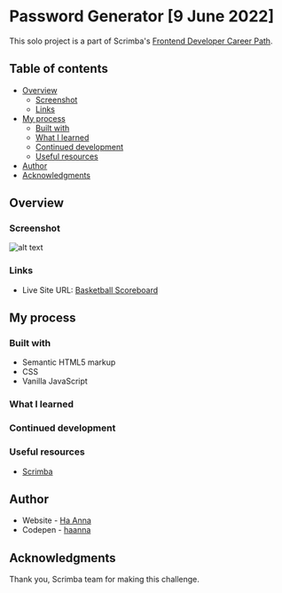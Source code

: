 # Password Generator [9 June 2022]

This solo project is a part of Scrimba's [Frontend Developer Career Path](https://scrimba.com/learn/frontend).

## Table of contents

- [Overview](#overview)
  - [Screenshot](#screenshot)
  - [Links](#links)
- [My process](#my-process)
  - [Built with](#built-with)
  - [What I learned](#what-i-learned)
  - [Continued development](#continued-development)
  - [Useful resources](#useful-resources)
- [Author](#author)
- [Acknowledgments](#acknowledgments)

## Overview



### Screenshot

![alt text](https://media-exp1.licdn.com/dms/image/C4E22AQEs7Teo11xi3g/feedshare-shrink_2048_1536/0/1654792985957?e=1661990400&v=beta&t=3ksMtn1zqWEUlnzbQNeKBDFQfYa-cUy3DC9okr4duaQ)

### Links

- Live Site URL: [Basketball Scoreboard](https://ha-anna.github.io/Scrimba_Projects/basketball_scoreboard/)

## My process



### Built with

- Semantic HTML5 markup
- CSS
- Vanilla JavaScript

### What I learned



### Continued development



### Useful resources

- [Scrimba](https://www.scrimba.com)

## Author

- Website - [Ha Anna](https://haanna.com)
- Codepen - [haanna](https://codepen.io/haanna)

## Acknowledgments

Thank you, Scrimba team for making this challenge.
